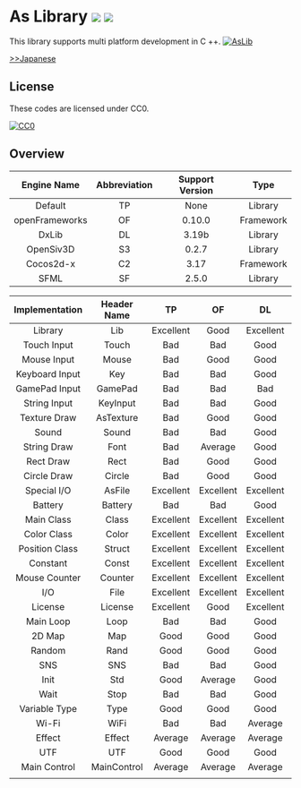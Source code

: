 ﻿# As Library <a href="http://creativecommons.org/publicdomain/zero/1.0/deed.ja"><img src="https://img.shields.io/badge/license-CC0-blue.svg"></a> <a href="https://github.com/Kasugaccho/AsLib"><img src="https://img.shields.io/badge/0.4.0.0-passing-brightgreen.svg"></a>
This library supports multi platform development in C ++.
[![AsLib](https://github.com/Kasugaccho/AsLib/blob/master/aslib/Picture/aslib_logo.svg "AsLib")](https://github.com/Kasugaccho/AsLib)

[>>Japanese](https://github.com/Kasugaccho/AsLib/blob/master/README_JP.md)

## License

These codes are licensed under CC0.

[![CC0](https://mirrors.creativecommons.org/presskit/buttons/88x31/svg/cc-zero.svg "CC0")](http://creativecommons.org/publicdomain/zero/1.0/deed.ja)

## Overview

| Engine Name | Abbreviation | Support Version | Type |
|:---:|:---:|:---:|:---:|
| Default | TP | None | Library |
| openFrameworks | OF | 0.10.0 | Framework |
| DxLib | DL | 3.19b | Library |
| OpenSiv3D | S3 | 0.2.7 | Library |
| Cocos2d-x | C2 | 3.17 | Framework |
| SFML | SF | 2.5.0 | Library |

| Implementation | Header Name | TP | OF | DL | S3 | C2 | SF |
|:---:|:---:|:---:|:---:|:---:|:---:|:---:|:---:|
| Library | Lib | Excellent | Good | Excellent | Excellent | Good | Bad |
| Touch Input | Touch | Bad | Bad | Good | Average | Bad | Bad |
| Mouse Input | Mouse | Bad | Good | Good | Good | Bad | Bad |
| Keyboard Input | Key | Bad | Bad | Good | Good | Bad | Bad |
| GamePad Input | GamePad | Bad | Bad | Bad | Bad | Bad | Bad |
| String Input | KeyInput | Bad | Bad | Good | Bad | Bad | Bad |
| Texture Draw | AsTexture | Bad | Good | Good | Good | Bad | Bad |
| Sound | Sound | Bad | Bad | Good | Good | Bad | Bad |
| String Draw | Font | Bad | Average | Good | Good | Bad | Bad |
| Rect Draw | Rect | Bad | Good | Good | Good | Bad | Bad |
| Circle Draw | Circle | Bad | Good | Good | Good | Bad | Bad |
| Special I/O | AsFile | Excellent | Excellent | Excellent | Excellent | Excellent | Excellent |
| Battery | Battery | Bad | Bad | Good | Good | Bad | Bad |
| Main Class | Class | Excellent | Excellent | Excellent | Excellent | Excellent | Excellent |
| Color Class | Color | Excellent | Excellent | Excellent | Excellent | Excellent | Excellent |
| Position Class | Struct | Excellent | Excellent | Excellent | Excellent | Excellent | Excellent |
| Constant | Const | Excellent | Excellent | Excellent | Excellent | Excellent | Excellent |
| Mouse Counter | Counter | Excellent | Excellent | Excellent | Excellent | Excellent | Excellent |
| I/O | File | Excellent | Excellent | Excellent | Excellent | Excellent | Excellent |
| License | License | Excellent | Good | Excellent | Excellent | Bad | Bad |
| Main Loop | Loop | Bad | Bad | Good | Good | Bad | Bad |
| 2D Map | Map | Good | Good | Good | Good | Good | Good |
| Random | Rand | Good | Good | Good | Good | Good | Good |
| SNS | SNS | Bad | Bad | Good | Good | Bad | Bad |
| Init | Std | Good | Average | Good | Good | Bad | Bad |
| Wait | Stop | Bad | Bad | Good | Average | Bad | Bad |
| Variable Type | Type | Good | Good | Good | Good | Bad | Bad |
| Wi-Fi | WiFi | Bad | Bad | Average | Average | Bad | Bad |
| Effect | Effect | Average | Average | Average | Average | Bad | Bad |
| UTF | UTF | Good | Good | Good | Good | Good | Good |
| Main Control | MainControl | Average | Average | Average | Average | Bad | Bad |
|  |  |  |  |  |  |  |  |
